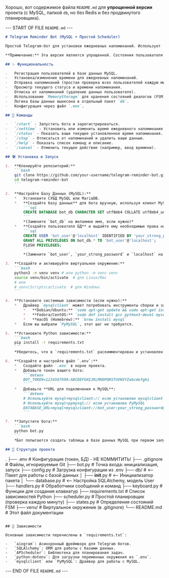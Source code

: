Хорошо, вот содержимое файла `README.md` для **упрощенной версии** проекта (с MySQL, папкой `db`, но без Redis и без продвинутого планировщика).

--- START OF FILE `README.md` ---
```markdown
# Telegram Reminder Bot (MySQL + Простой Scheduler)

Простой Telegram-бот для установки ежедневных напоминаний. Использует `aiogram`, `SQLAlchemy` с **MySQL** и базовый `APScheduler`.

**Примечание:** Эта версия является упрощенной. Состояния пользователя (например, при вводе времени) **не сохраняются** при перезапуске бота. Планировщик проверяет *всех* пользователей каждую минуту, что может быть неэффективно при большом их количестве. Для более надежных и производительных решений смотрите другие варианты кода, использующие Redis и индивидуальные задачи планировщика.

## ✨ Функциональность

-   Регистрация пользователей в базе данных MySQL.
-   Установка/изменение времени для ежедневных напоминаний.
-   Отправка напоминаний (простая проверка всех пользователей каждую минуту).
-   Просмотр текущего статуса и времени напоминания.
-   Отписка от напоминаний (удаление данных пользователя).
-   Использование `MemoryStorage` для хранения состояний диалогов (FSM) - **теряются при перезапуске**.
-   Логика базы данных вынесена в отдельный пакет `db`.
-   Конфигурация через файл `.env`.

## 🤖 Команды

-   `/start` - Запустить бота и зарегистрироваться.
-   `/settime` - Установить или изменить время ежедневного напоминания (формат ЧЧ:ММ).
-   `/status` - Показать ваше текущее установленное время напоминания.
-   `/stop` - Отписаться от напоминаний и удалить ваши данные.
-   `/help` - Показать список команд и описание.
-   `/cancel` - Отменить текущее действие (например, ввод времени).

## 🛠️ Установка и Запуск

1.  **Клонируйте репозиторий:**
    ```bash
    git clone https://github.com/your-username/telegram-reminder-bot.git # Замените на ваш URL
    cd telegram-reminder-bot
    ```

2.  **Настройте Базу Данных (MySQL):**
    *   Установите СУБД MySQL или MariaDB.
    *   **Создайте базу данных** для бота вручную, используя клиент MySQL:
        ```sql
        CREATE DATABASE bot_db CHARACTER SET utf8mb4 COLLATE utf8mb4_unicode_ci;
        ```
        *(Замените `bot_db` на желаемое имя, если нужно)*
    *   **Создайте пользователя БД** и выдайте ему необходимые права на созданную базу данных:
        ```sql
        CREATE USER 'bot_user'@'localhost' IDENTIFIED BY 'your_strong_password';
        GRANT ALL PRIVILEGES ON bot_db.* TO 'bot_user'@'localhost';
        FLUSH PRIVILEGES;
        ```
        *(Замените `bot_user`, `your_strong_password` и `localhost` на ваши значения)*

3.  **Создайте и активируйте виртуальное окружение:**
    ```bash
    python3 -m venv venv # или python -m venv venv
    source venv/bin/activate  # для Linux/Mac
    # или
    # venv\Scripts\activate  # для Windows
    ```

4.  **Установите системные зависимости (если нужно):**
    *   Драйвер `mysqlclient` может потребовать инструменты сборки и заголовочные файлы MySQL.
        *   **Debian/Ubuntu:** `sudo apt-get update && sudo apt-get install build-essential python3-dev libmysqlclient-dev`
        *   **Fedora/CentOS:** `sudo dnf install gcc python3-devel mysql-devel`
        *   **macOS (Homebrew):** `brew install mysql`
    *   Если вы выбрали `PyMySQL`, этот шаг не требуется.

5.  **Установите Python зависимости:**
    ```bash
    pip install -r requirements.txt
    ```
    *Убедитесь, что в `requirements.txt` раскомментирован и установлен нужный драйвер для MySQL (`mysqlclient` или `PyMySQL`).*

6.  **Создайте и настройте файл `.env`:**
    *   Создайте файл `.env` в корне проекта.
    *   Добавьте токен вашего бота:
        ```dotenv
        BOT_TOKEN=1234567890:ABCDEFGHIJKLMNOPQRSTUVWXYZabcdefghi
        ```
    *   Добавьте **URL для подключения к MySQL**:
        ```dotenv
        # Используйте mysql+mysqlclient:// если установлен mysqlclient
        # Используйте mysql+pymysql:// если установлен PyMySQL
        DATABASE_URL=mysql+mysqlclient://bot_user:your_strong_password@localhost:3306/bot_db?charset=utf8mb4
        ```

7.  **Запустите бота:**
    ```bash
    python bot.py
    ```
    *Бот попытается создать таблицы в базе данных MySQL при первом запуске (если они еще не существуют).*

## 📁 Структура проекта

```
.
├── .env                # Конфигурация (токен, БД) - НЕ КОММИТИТЬ!
├── .gitignore          # Файлы, игнорируемые Git
├── bot.py              # Точка входа: инициализация, запуск
├── config.py           # Загрузка конфигурации из .env
├── db/                 # <-- Пакет для работы с базой данных
│   ├── __init__.py     # <-- Инициализатор пакета
│   └── database.py     # <-- Настройка SQLAlchemy, модель User
├── handlers.py         # Обработчики сообщений и команд
├── keyboard.py         # Функции для создания клавиатур
├── requirements.txt    # Список зависимостей Python
├── scheduler.py        # Простой планировщик (проверка каждую минуту)
├── states.py           # Определения состояний FSM
├── venv/               # Виртуальное окружение (в .gitignore)
└── README.md           # Этот файл документации
```

## 🔧 Зависимости

Основные зависимости перечислены в `requirements.txt`:

-   `aiogram`: Асинхронный фреймворк для Telegram ботов.
-   `SQLAlchemy`: ORM для работы с базами данных.
-   `APScheduler`: Библиотека для планирования задач.
-   `python-dotenv`: Для загрузки переменных окружения из `.env`.
-   `mysqlclient` или `PyMySQL`: Драйвер для работы с MySQL.
```
--- END OF FILE `README.md` ---